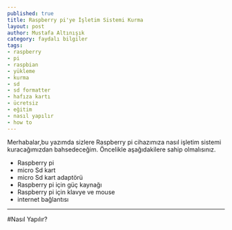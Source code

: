 ```yaml
---
published: true
title: Raspberry pi'ye İşletim Sistemi Kurma
layout: post
author: Mustafa Altınışık
category: faydalı bilgiler
tags:
- raspberry
- pi
- raspbian
- yükleme
- kurma
- sd
- sd formatter
- hafıza kartı
- ücretsiz
- eğitim
- nasıl yapılır
- how to
---
```


Merhabalar,bu yazımda sizlere Raspberry pi cihazımıza nasıl işletim sistemi kuracağımızdan bahsedeceğim.
Öncelikle aşağıdakilere sahip olmalısınız.

- Raspberry pi
- micro Sd kart
- micro Sd kart adaptörü
- Raspberry pi için güç kaynağı
- Raspberry pi için klavye ve mouse
- internet bağlantısı

*****
#Nasıl Yapılır?
